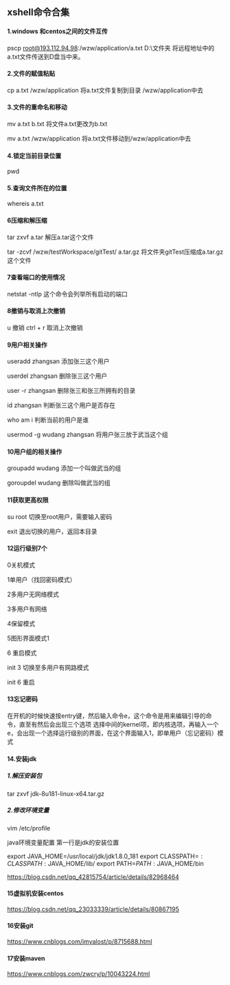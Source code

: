 ## xshell命令合集

#### 1.windows 和centos之间的文件互传

pscp root@193.112.94.98:/wzw/application/a.txt D:\文件夹   将远程地址中的a.txt文件传送到D盘当中来。

#### 2.文件的赋值粘贴

cp a.txt  /wzw/application  将a.txt文件复制到目录 /wzw/application中去

#### 3.文件的重命名和移动

mv a.txt b.txt 将文件a.txt更改为b.txt

mv a.txt  /wzw/application 将a.txt文件移动到/wzw/application中去

#### 4.锁定当前目录位置

pwd

#### 5.查询文件所在的位置

whereis a.txt 

#### 6压缩和解压缩

tar zxvf a.tar 解压a.tar这个文件

tar -zcvf  /wzw/testWorkspace/gitTest/ a.tar.gz  将文件夹gitTest压缩成a.tar.gz这个文件

#### 7查看端口的使用情况

netstat -ntlp 这个命令会列举所有启动的端口

#### 8撤销与取消上次撤销

u 撤销  ctrl + r 取消上次撤销

#### 9用户相关操作

useradd zhangsan  添加张三这个用户

userdel zhangsan 删除张三这个用户

user -r zhangsan 删除张三和张三所拥有的目录

id zhangsan  判断张三这个用户是否存在

who am i 判断当前的用户是谁

usermod -g wudang zhangsan  将用户张三放于武当这个组

#### 10用户组的相关操作

groupadd wudang 添加一个叫做武当的组

goroupdel wudang 删除叫做武当的组

#### 11获取更高权限

su root 切换至root用户，需要输入密码

exit 退出切换的用户，返回本目录

#### 12运行级别7个

0关机模式

1单用户（找回密码模式）

2多用户无网络模式

3多用户有网络

4保留模式

5图形界面模式1

6 重启模式

init 3 切换至多用户有网路模式

init 6 重启

#### 13忘记密码

在开机的时候快速按entry键，然后输入命令e，这个命令是用来编辑引导的命令，直至有然后会出现三个选项 选择中间的kernel项，即内核选项，再输入一个e，会出现一个选择运行级别的界面，在这个界面输入1，即单用户（忘记密码）模式



#### 14.安装jdk

##### 1.解压安装包

tar zxvf jdk-8u181-linux-x64.tar.gz

##### 2.修改环境变量

vim /etc/profile

java环境变量配置 第一行是jdk的安装位置

export JAVA_HOME=/usr/local/jdk/jdk1.8.0_181
export CLASSPATH=$:CLASSPATH:​$JAVA_HOME/lib/ 
export PATH=$PATH:​$JAVA_HOME/bin

<https://blog.csdn.net/qq_42815754/article/details/82968464>

#### 15虚拟机安装centos

<https://blog.csdn.net/qq_23033339/article/details/80867195>

#### 16安装git

<https://www.cnblogs.com/imyalost/p/8715688.html>

#### 17安装maven

<https://www.cnblogs.com/zwcry/p/10043224.html>